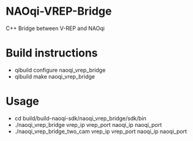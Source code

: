 # NAOqi-VREP-Bridge
C++ Bridge between V-REP and NAOqi

# Build instructions
* qibuild configure naoqi_vrep_bridge
* qibuild make naoqi_vrep_bridge

# Usage
* cd build/build-naoqi-sdk/naoqi_vrep_bridge/sdk/bin
* ./naoqi_vrep_bridge vrep_ip vrep_port naoqi_ip naoqi_port
* ./naoqi_vrep_bridge_two_cam vrep_ip vrep_port naoqi_ip naoqi_port

